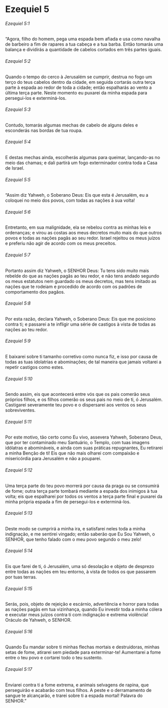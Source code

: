 # Ezequiel 5

###### Ezequiel 5:1

“Agora, filho do homem, pega uma espada bem afiada e usa como navalha de barbeiro a fim de rapares a tua cabeça e a tua barba. Então tomarás uma balança e dividirás a quantidade de cabelos cortados em três partes iguais.

###### Ezequiel 5:2

Quando o tempo do cerco à Jerusalém se cumprir, destrua no fogo um terço do teus cabelos dentro da cidade, em seguida cortarás outra terça parte à espada ao redor de toda a cidade; então espalharás ao vento a última terça parte. Neste momento eu puxarei da minha espada para persegui-los e exterminá-los.

###### Ezequiel 5:3

Contudo, tomarás algumas mechas de cabelo de alguns deles e esconderás nas bordas de tua roupa.

###### Ezequiel 5:4

E destas mechas ainda, escolherás algumas para queimar, lançando-as no meio das chamas; e dali partirá um fogo exterminador contra toda a Casa de Israel.

###### Ezequiel 5:5

“Assim diz Yahweh, o Soberano Deus: Eis que esta é Jerusalém, eu a coloquei no meio dos povos, com todas as nações à sua volta!

###### Ezequiel 5:6

Entretanto, em sua malignidade, ela se rebelou contra as minhas leis e ordenanças; e virou as costas aos meus decretos muito mais do que outros povos e todas as nações pagãs ao seu redor. Israel rejeitou os meus juízos e preferiu não agir de acordo com os meus preceitos.

###### Ezequiel 5:7

Portanto assim diz Yahweh, o SENHOR Deus: Tu tens sido muito mais rebelde do que as nações pagãs ao teu redor, e não tens andado segundo os meus estatutos nem guardado os meus decretos, mas tens imitado as nações que te rodeiam e procedido de acordo com os padrões de comportamento dos pagãos.

###### Ezequiel 5:8

Por esta razão, declara Yahweh, o Soberano Deus: Eis que me posiciono contra ti; e passarei a te infligir uma série de castigos à vista de todas as nações ao teu redor.

###### Ezequiel 5:9

E baixarei sobre ti tamanho corretivo como nunca fiz, e isso por causa de todas as tuas idolatrias e abominações; de tal maneira que jamais voltarei a repetir castigos como estes.

###### Ezequiel 5:10

Sendo assim, eis que acontecerá entre vós que os pais comerão seus próprios filhos, e os filhos comerão os seus pais no meio de ti, ó Jerusalém. Castigarei severamente teu povo e o dispersarei aos ventos os seus sobreviventes.

###### Ezequiel 5:11

Por este motivo, tão certo como Eu vivo, assevera Yahweh, Soberano Deus, que por ter contaminado meu Santuário, o Templo, com tuas imagens idólatras e abomináveis, e ainda com suas práticas repugnantes, Eu retirarei a minha Benção de ti! Eis que não mais olharei com compaixão e misericórdia para Jerusalém e não a pouparei.

###### Ezequiel 5:12

Uma terça parte do teu povo morrerá por causa da praga ou se consumirá de fome; outra terça parte tombará mediante a espada dos inimigos à tua volta; eis que espalharei por todos os ventos a terça parte final e puxarei da minha própria espada a fim de persegui-los e exterminá-los.

###### Ezequiel 5:13

Deste modo se cumprirá a minha ira, e satisfarei neles toda a minha indignação, e me sentirei vingado; então saberão que Eu Sou Yahweh, o SENHOR, que tenho falado com o meu povo segundo o meu zelo!

###### Ezequiel 5:14

Eis que farei de ti, ó Jerusalém, uma só desolação e objeto de desprezo entre todas as nações em teu entorno, à vista de todos os que passarem por tuas terras.

###### Ezequiel 5:15

Serás, pois, objeto de rejeição e escárnio, advertência e horror para todas as nações pagãs em tua vizinhança, quando Eu investir toda a minha cólera e executar meus juízos contra ti com indignação e extrema violência! Oráculo de Yahweh, o SENHOR.

###### Ezequiel 5:16

Quando Eu mandar sobre ti minhas flechas mortais e destruidoras, minhas setas de fome, atirarei sem piedade para exterminar-te! Aumentarei a fome entre o teu povo e cortarei todo o teu sustento.

###### Ezequiel 5:17

Enviarei contra ti a fome extrema, e animais selvagens de rapina, que perseguirão e acabarão com teus filhos. A peste e o derramamento de sangue te alcançarão, e trarei sobre ti a espada mortal! Palavra do SENHOR.”


